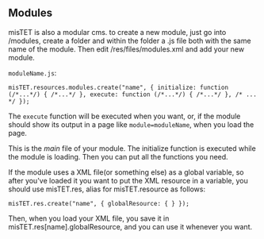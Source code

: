 <h2>Modules</h2>

misTET is also a modular cms. 
to create a new module, just go into /modules, create a folder and 
within the folder a .js file both with the same name of the module. Then
edit /res/files/modules.xml and add your new module.

`moduleName.js`:

`misTET.resources.modules.create("name", {
    initialize: function (/*...*/) { /*...*/ },
    execute: function (/*...*/) { /*...*/ },
    /* ... */
});`

The `execute` function will be executed
when you want, or, if the module should show its output in a page like
`module=moduleName`, when you load the page.

This is the *main* file of your module. The initialize function is executed while the module is loading. Then you can put all the functions you need.

If the module uses a XML file(or something else) as a global variable, so after you've loaded it you want to put the XML resource in a variable, you should use misTET.res, alias for misTET.resource as follows:

`misTET.res.create("name", { globalResource: { } });`

Then, when you load your XML file, you save it in misTET.res[name].globalResource, and you can use it whenever you want.
